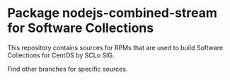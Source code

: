 # Package nodejs-combined-stream for Software Collections

This repository contains sources for RPMs that are used
to build Software Collections for CentOS by SCLo SIG.

Find other branches for specific sources.
